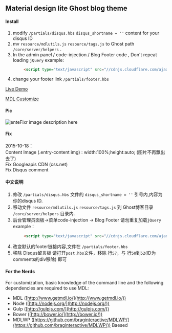 ## Material design lite Ghost blog theme

#### Install  
1. modify `/partials/disqus.hbs`   `disqus_shortname = ''` content for your disqus ID
2. mv `resource/mdlutils.js` `resource/tags.js` to Ghost path `/core/server/helpers` .
3. In the admin panel / code-injection / Blog Footer code , Don't repeat loading `jQuery`
example:

```html
        <script type="text/javascript" src="//cdnjs.cloudflare.com/ajax/libs/jquery/2.1.4/jquery.min.js"></script>
```

4. change your footer link `/partials/footer.hbs`

[Live Demo](http://gclove.com/)

[MDL Customize](http://www.getmdl.io/customize/index.html)  

#### Pic
![enteFixr image description here](https://static-2.loacg.com/open/static/ghost/images/sp161024_134109.png)

#### Fix
2015-10-18：  
        Content Image (.entry-content img) : width:100%;height:auto; (图片不再飘出去了)  
        Fix Googleapis CDN (css.net)  
        Fix Disqus comment

#### 中文说明
1. 修改  `/partials/disqus.hbs` 文件的  `disqus_shortname = ''`  引号内,内容为 你的disqus ID.
2. 移动文件 `resource/mdlutils.js` `resource/tags.js`  到 Ghost博客目录 `/core/server/helpers` 目录内.
3. 后台管理员面板->菜单code-injection -> Blog Footer 请勿重复加载`jQuery`  
example：  

```html
        <script type="text/javascript" src="//cdnjs.cloudflare.com/ajax/libs/jquery/2.1.4/jquery.min.js"></script>
```

4. 改变默认的footer链接内容,文件在 `/partials/footer.hbs`
5. 移除 Disqus留言板 请打开`post.hbs`文件，移除 行`57`，与 行`50`到`52`(ID为comments的div移除) 即可
#### For the Nerds  
For customization, basic knowledge of the command line and the following dependencies are required to use MDL:

- MDL ([http://www.getmdl.io/](http://www.getmdl.io/))
- Node ([http://nodejs.org/](http://nodejs.org/))
- Gulp ([http://gulpjs.com/](http://gulpjs.com/))
- Bower ([http://bower.io/](http://bower.io/))
- MDLWP ([https://github.com/braginteractive/MDLWP/](https://github.com/braginteractive/MDLWP/)) Baesed

